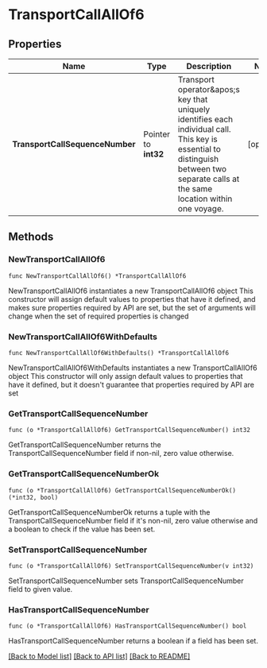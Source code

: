 # TransportCallAllOf6

## Properties

Name | Type | Description | Notes
------------ | ------------- | ------------- | -------------
**TransportCallSequenceNumber** | Pointer to **int32** | Transport operator&amp;apos;s key that uniquely identifies each individual call. This key is essential to distinguish between two separate calls at the same location within one voyage. | [optional] 

## Methods

### NewTransportCallAllOf6

`func NewTransportCallAllOf6() *TransportCallAllOf6`

NewTransportCallAllOf6 instantiates a new TransportCallAllOf6 object
This constructor will assign default values to properties that have it defined,
and makes sure properties required by API are set, but the set of arguments
will change when the set of required properties is changed

### NewTransportCallAllOf6WithDefaults

`func NewTransportCallAllOf6WithDefaults() *TransportCallAllOf6`

NewTransportCallAllOf6WithDefaults instantiates a new TransportCallAllOf6 object
This constructor will only assign default values to properties that have it defined,
but it doesn't guarantee that properties required by API are set

### GetTransportCallSequenceNumber

`func (o *TransportCallAllOf6) GetTransportCallSequenceNumber() int32`

GetTransportCallSequenceNumber returns the TransportCallSequenceNumber field if non-nil, zero value otherwise.

### GetTransportCallSequenceNumberOk

`func (o *TransportCallAllOf6) GetTransportCallSequenceNumberOk() (*int32, bool)`

GetTransportCallSequenceNumberOk returns a tuple with the TransportCallSequenceNumber field if it's non-nil, zero value otherwise
and a boolean to check if the value has been set.

### SetTransportCallSequenceNumber

`func (o *TransportCallAllOf6) SetTransportCallSequenceNumber(v int32)`

SetTransportCallSequenceNumber sets TransportCallSequenceNumber field to given value.

### HasTransportCallSequenceNumber

`func (o *TransportCallAllOf6) HasTransportCallSequenceNumber() bool`

HasTransportCallSequenceNumber returns a boolean if a field has been set.


[[Back to Model list]](../README.md#documentation-for-models) [[Back to API list]](../README.md#documentation-for-api-endpoints) [[Back to README]](../README.md)


